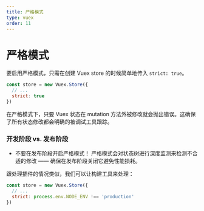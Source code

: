 ```yaml
---
title: 严格模式
type: vuex
order: 11
---
```


# 严格模式

要启用严格模式，只需在创建 Vuex store 的时候简单地传入 `strict: true`。

``` js
const store = new Vuex.Store({
  // ...
  strict: true
})
```

在严格模式下，只要 Vuex 状态在 mutation 方法外被修改就会抛出错误。这确保了所有状态修改都会明确的被调试工具跟踪。

### 开发阶段 vs. 发布阶段

* 不要在发布阶段开启严格模式！ 严格模式会对状态树进行深度监测来检测不合适的修改 —— 确保在发布阶段关闭它避免性能损耗。

跟处理插件的情况类似，我们可以让构建工具来处理：

``` js
const store = new Vuex.Store({
  // ...
  strict: process.env.NODE_ENV !== 'production'
})
```
